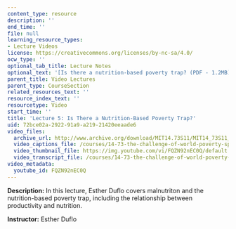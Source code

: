 ```yaml
---
content_type: resource
description: ''
end_time: ''
file: null
learning_resource_types:
- Lecture Videos
license: https://creativecommons.org/licenses/by-nc-sa/4.0/
ocw_type: ''
optional_tab_title: Lecture Notes
optional_text: '[Is there a nutrition-based poverty trap? (PDF - 1.2MB)](/courses/14-73-the-challenge-of-world-poverty-spring-2011/resources/mit14_73s11_lec5_slides)'
parent_title: Video Lectures
parent_type: CourseSection
related_resources_text: ''
resource_index_text: ''
resourcetype: Video
start_time: ''
title: 'Lecture 5: Is There a Nutrition-Based Poverty Trap?'
uid: 72bce02a-2922-91a9-a219-21420eeaade6
video_files:
  archive_url: http://www.archive.org/download/MIT14.73S11/MIT14_73S11_lec05_300k.mp4
  video_captions_file: /courses/14-73-the-challenge-of-world-poverty-spring-2011/0144098a68465992b0f2836d5abf6c4e_FQZN92nEC0Q.vtt
  video_thumbnail_file: https://img.youtube.com/vi/FQZN92nEC0Q/default.jpg
  video_transcript_file: /courses/14-73-the-challenge-of-world-poverty-spring-2011/b8e97b7899a77cf3999b2403e81310b9_FQZN92nEC0Q.pdf
video_metadata:
  youtube_id: FQZN92nEC0Q
---
```


**Description:** In this lecture, Esther Duflo covers malnutriton and the nutrition-based poverty trap, including the relationship between productivity and nutrition.

**Instructor:** Esther Duflo

